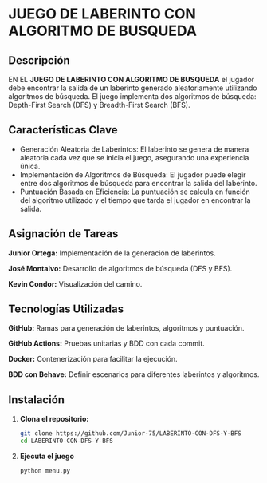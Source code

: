 # JUEGO DE LABERINTO CON ALGORITMO DE BUSQUEDA

## Descripción
EN EL **JUEGO DE LABERINTO CON ALGORITMO DE BUSQUEDA**  el jugador debe encontrar la salida de un laberinto generado aleatoriamente utilizando algoritmos de búsqueda.
 El juego implementa dos algoritmos de búsqueda: Depth-First Search (DFS) y Breadth-First Search (BFS).

## Características Clave
 * Generación Aleatoria de Laberintos: El laberinto se genera de manera aleatoria cada vez que se inicia el juego, asegurando una experiencia única.
 * Implementación de Algoritmos de Búsqueda: El jugador puede elegir entre dos algoritmos de búsqueda para encontrar la salida del laberinto.
 * Puntuación Basada en Eficiencia: La puntuación se calcula en función del algoritmo utilizado y el tiempo que tarda el jugador en encontrar la salida.
 
 ## Asignación de Tareas

 **Junior Ortega:** Implementación de la generación de laberintos.
 
 **José Montalvo:** Desarrollo de algoritmos de búsqueda (DFS y BFS).
 
 **Kevin Condor:** Visualización del camino.

## Tecnologías Utilizadas

 **GitHub:** Ramas para generación de laberintos, algoritmos y puntuación.
 
 **GitHub Actions:** Pruebas unitarias y BDD con cada commit.
 
 **Docker:** Contenerización para facilitar la ejecución.
 
 **BDD con Behave:** Definir escenarios para diferentes laberintos y algoritmos.

## Instalación

1. **Clona el repositorio:**
   ```bash
   git clone https://github.com/Junior-75/LABERINTO-CON-DFS-Y-BFS
   cd LABERINTO-CON-DFS-Y-BFS
   ```
   
2. **Ejecuta el juego**
   ```bash
   python menu.py
   ```
